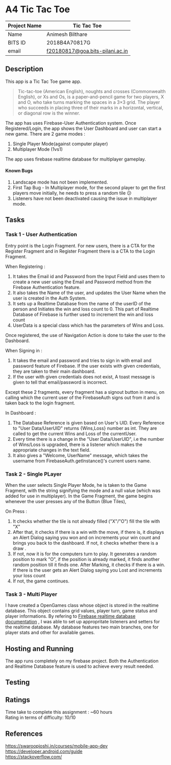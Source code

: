 # A4 Tic Tac Toe  
| Project Name | Tic Tac Toe |  
|---|---|  
| Name | Animesh Bilthare |  
| BITS ID | 2018B4A70817G |  
| email | f20180817@goa.bits-pilani.ac.in |  


## Description
This app is a Tic Tac Toe game app. 

>Tic-tac-toe (American English), noughts and crosses (Commonwealth English), or Xs and Os, is a paper-and-pencil game for two players, X and O, who take turns marking the spaces in a 3×3 grid. The player who succeeds in placing three of their marks in a horizontal, vertical, or diagonal row is the winner.

The app has uses Firebase-User Authentication system. Once Registered/Login, the app shows the User Dashboard and user can start a new game. There are 2 game modes :
1) Single Player Mode(against computer player)
2) Multiplayer Mode (1vs1)

The app uses firebase realtime database for multiplayer gameplay.

#### Known Bugs 
1) Landscape mode has not been implemented.
2) First Tap Bug - In Multiplayer mode, for the second player to get the first players move initially, he needs to press a random tile 😕
3) Listeners have not been deactivated causing the issue in multiplayer mode.



## Tasks

### Task 1 - User Authentication
Entry point is the Login Fragment. For new users, there is a CTA for the Register Fragment and in Register Fragment there is a CTA to the Login Fragment.

When Registering :
1) It takes the Email id and Password from the Input Field and uses them to create a new user using the Email and Password method from the Firebase Authentication feature.
2) It also takes the Name of the user, and updates the User Name when the user is created in the Auth System.
3) It sets up a Realtime Database from the name of the userID of the person and Initiates the win and loss count to 0. This part of Realtime Database of Firebase is further used to increment the win and loss count
4) UserData is a special class which has the parameters of Wins and Loss.

Once registered, the use of Navigation Action is done to take the user to the Dashboard. 

When Signing in :
1) It takes the email and password and tries to sign in with email and password feature of Firebase. If the user exists with given credentials, they are taken to their main dashboard.
2) If the user with given credentials does not exist, A toast message is given to tell that email/password is incorrect.

Except these 2 fragments, every fragment has a signout button in menu, on calling which the current user of the FirebaseAuth signs out from it and is taken back to the login fragment.

In Dashboard :
1) The Database Reference is given based on User's UID. Every Reference to "User Data/UserUID" returns {Wins,Loss} number as int. They are called to get the current Wins and Loss of the currentUser.
2) Every time there is a change in the "User Data/UserUID", i.e the number of Wins/Loss is upgraded, there is a listener which makes the appropriate changes in the text field.
3) It also gives a "Welcome, UserName" message, which takes the username from FirebaseAuth.getInstance()'s current users name.



### Task 2 - Single PLayer  
When the user selects Single Player Mode, he is taken to the Game Fragment, with the string signifying the mode and a null value (which was added for use in multiplayer). In the Game Fragment, the game begins whenever the user presses any of the Button (Blue Tiles),

On Press :
1) It checks whether the tile is not already filled ("X"/"O") fill the tile with "X"
2) After that, it checks if there is a win with the move, if there is, it displays an Alert Dialog saying you won and on  increments your win count and brings you back to the dashboard. If not, it checks whether there is a draw .
3) If not, now it is for the computers turn to play. It generates a random position to mark "O", if the position is already marked, it finds another random position till it finds one. After Marking, it checks if there is a win. If there is the user gets an Alert Dialog saying you Lost and increments your loss count
4) If not, the game continues.

### Task 3  - Multi Player
I have created a OpenGames class whose object is stored in the realtime database. This object contains grid values, player turn, game status and player informations.  By refering to [Firebase realtime database documentation](https://firebase.google.com/docs/database/android/read-and-write?hl=ca-AD&skip_cache=false) , I was able to set up appropritate listeners and setters for the realtime database. My database features two main branches, one for player stats and other for available games. 


## Hosting and Running
The app runs completely on my firebase project. Both the Authentication and Realtime Database feature is used to achieve every result needed.


## Testing

## Ratings
Time take to complete this assignment : ~60 hours <br />
Rating in terms of difficulty: 10/10

## References 
https://swaroopjoshi.in/courses/mobile-app-dev <br />
https://developer.android.com/guide <br />
https://stackoverflow.com/
